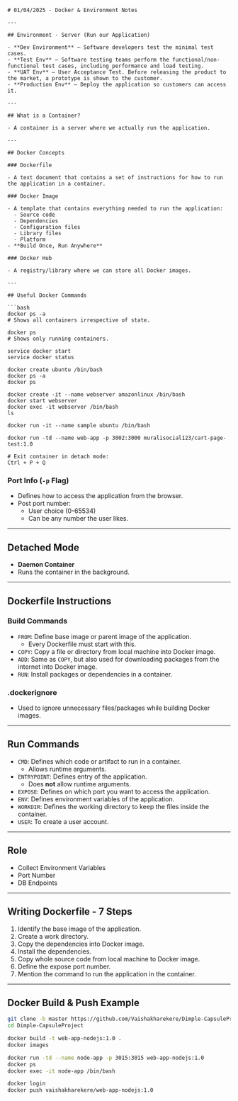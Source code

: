 

```
# 01/04/2025 - Docker & Environment Notes

---

## Environment - Server (Run our Application)

- **Dev Environment** — Software developers test the minimal test cases.
- **Test Env** — Software testing teams perform the functional/non-functional test cases, including performance and load testing.
- **UAT Env** — User Acceptance Test. Before releasing the product to the market, a prototype is shown to the customer.
- **Production Env** — Deploy the application so customers can access it.

---

## What is a Container?

- A container is a server where we actually run the application.

---

## Docker Concepts

### Dockerfile

- A text document that contains a set of instructions for how to run the application in a container.

### Docker Image

- A template that contains everything needed to run the application:
  - Source code
  - Dependencies
  - Configuration files
  - Library files
  - Platform
- **Build Once, Run Anywhere**

### Docker Hub

- A registry/library where we can store all Docker images.

---

## Useful Docker Commands

```bash
docker ps -a
# Shows all containers irrespective of state.

docker ps
# Shows only running containers.

service docker start
service docker status

docker create ubuntu /bin/bash
docker ps -a
docker ps

docker create -it --name webserver amazonlinux /bin/bash
docker start webserver
docker exec -it webserver /bin/bash
ls

docker run -it --name sample ubuntu /bin/bash

docker run -td --name web-app -p 3002:3000 muralisocial123/cart-page-test:1.0

# Exit container in detach mode:
Ctrl + P + Q
```

### Port Info (`-p` Flag)

- Defines how to access the application from the browser.
- Post port number:
  - User choice (0-65534)
  - Can be any number the user likes.

---

## Detached Mode

- **Daemon Container**
- Runs the container in the background.

---

## Dockerfile Instructions

### Build Commands

- `FROM`: Define base image or parent image of the application.
  - Every Dockerfile must start with this.
- `COPY`: Copy a file or directory from local machine into Docker image.
- `ADD`: Same as `COPY`, but also used for downloading packages from the internet into Docker image.
- `RUN`: Install packages or dependencies in a container.

### .dockerignore

- Used to ignore unnecessary files/packages while building Docker images.

---

## Run Commands

- `CMD`: Defines which code or artifact to run in a container.
  - Allows runtime arguments.
- `ENTRYPOINT`: Defines entry of the application.
  - Does **not** allow runtime arguments.
- `EXPOSE`: Defines on which port you want to access the application.
- `ENV`: Defines environment variables of the application.
- `WORKDIR`: Defines the working directory to keep the files inside the container.
- `USER`: To create a user account.

---

## Role

- Collect Environment Variables
- Port Number
- DB Endpoints

---

## Writing Dockerfile - 7 Steps

1. Identify the base image of the application.
2. Create a work directory.
3. Copy the dependencies into Docker image.
4. Install the dependencies.
5. Copy whole source code from local machine to Docker image.
6. Define the expose port number.
7. Mention the command to run the application in the container.

---

## Docker Build & Push Example

```bash
git clone -b master https://github.com/Vaishakharekere/Dimple-CapsuleProject.git
cd Dimple-CapsuleProject

docker build -t web-app-nodejs:1.0 .
docker images

docker run -td --name node-app -p 3015:3015 web-app-nodejs:1.0
docker ps
docker exec -it node-app /bin/bash

docker login
docker push vaishakharekere/web-app-nodejs:1.0
```
```

